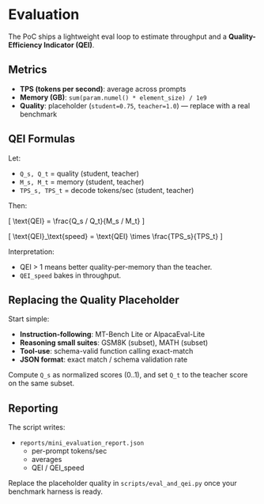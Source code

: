 # Evaluation

The PoC ships a lightweight eval loop to estimate throughput and a **Quality-Efficiency Indicator (QEI)**.

## Metrics

- **TPS (tokens per second)**: average across prompts
- **Memory (GB)**: `sum(param.numel() * element_size) / 1e9`
- **Quality**: placeholder (`student=0.75`, `teacher=1.0`) — replace with a real benchmark

## QEI Formulas

Let:
- `Q_s, Q_t` = quality (student, teacher)
- `M_s, M_t` = memory (student, teacher)
- `TPS_s, TPS_t` = decode tokens/sec (student, teacher)

Then:

\[
\text{QEI} = \frac{Q_s / Q_t}{M_s / M_t}
\]

\[
\text{QEI}_\text{speed} = \text{QEI} \times \frac{TPS_s}{TPS_t}
\]

Interpretation:
- QEI > 1 means better quality-per-memory than the teacher.
- `QEI_speed` bakes in throughput.

## Replacing the Quality Placeholder

Start simple:
- **Instruction-following**: MT-Bench Lite or AlpacaEval-Lite
- **Reasoning small suites**: GSM8K (subset), MATH (subset)
- **Tool-use**: schema-valid function calling exact-match
- **JSON format**: exact match / schema validation rate

Compute `Q_s` as normalized scores (0..1), and set `Q_t` to the teacher score on the same subset.

## Reporting

The script writes:
- `reports/mini_evaluation_report.json`
  - per-prompt tokens/sec
  - averages
  - QEI / QEI_speed

Replace the placeholder quality in `scripts/eval_and_qei.py` once your benchmark harness is ready.
